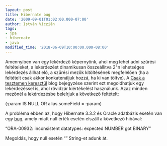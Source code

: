 ```yaml
---
layout: post
title: Hibernate bug
date: '2009-09-01T01:02:00.000-07:00'
author: István Viczián
tags:
- jpa
- hibernate
- java
modified_time: '2018-06-09T10:00:00.000-08:00'
---
```


Amennyiben van egy lekérdező képernyőnk, ahol meg lehet adni szűrési
feltételeket, a lekérdezést dinamikusan összeállítva 2\^n lehetséges
lekérdezés állhat elő, a szűrési mezők kitöltésének megfelelően (ha a
feltételt csak akkor konkatenáljuk hozzá, ha ki van töltve). A [Csak a
tesztemen
keresztül](http://csakatesztemenkeresztul.blog.hu/2009/08/12/sql_ben_de_hogyan)
blog bejegyzése szerint ezt megoldhatjuk egy lekérdezéssel is, ahol
rövidzár kiértékelést használunk. Azaz minden mezőnél a lekérdezésbe
beleírjuk a következő feltételt:

(:param IS NULL OR alias.someField = :param)

A probléma ebben az, hogy Hibernate 3.3.2 és Oracle adatbázis esetén van
egy
[bug](http://opensource.atlassian.com/projects/hibernate/browse/HHH-2851),
amely miatt null érték esetén elszáll a következő hibával:

“ORA-00932: inconsistent datatypes: expected NUMBER got BINARY”

Megoldás, hogy null esetén “” String-et adunk át.

